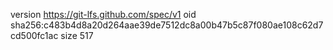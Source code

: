 version https://git-lfs.github.com/spec/v1
oid sha256:c483b4d8a20d264aae39de7512dc8a00b47b5c87f080ae108c62d7cd500fc1ac
size 517
